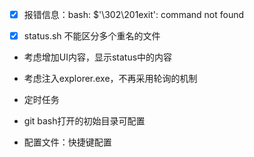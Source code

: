 - [x] 报错信息：bash: $'\302\201exit': command not found

- [x] status.sh 不能区分多个重名的文件

- 考虑增加UI内容，显示status中的内容

- 考虑注入explorer.exe，不再采用轮询的机制

- 定时任务

- git bash打开的初始目录可配置

- 配置文件：快捷键配置

